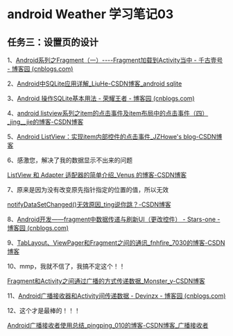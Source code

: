 # android Weather 学习笔记03

## 任务三：设置页的设计

1、[Android系列之Fragment（一）----Fragment加载到Activity当中 - 千古壹号 - 博客园 (cnblogs.com)](https://www.cnblogs.com/qianguyihao/p/3978989.html)

2、[Android中SQLite应用详解_LiuHe-CSDN博客_android sqlite](https://blog.csdn.net/liuhe688/article/details/6715983?utm_medium=distribute.pc_relevant.none-task-blog-baidujs_baidulandingword-0&spm=1001.2101.3001.4242)

3、[Android 操作SQLite基本用法 - 荣耀王者 - 博客园 (cnblogs.com)](https://www.cnblogs.com/foxy/p/7725010.html)

4、[android listview系列之item的点击事件及item布局中的点击事件（四）_jing__jie的博客-CSDN博客](https://blog.csdn.net/jing__jie/article/details/51700593)

5、[Android ListView：实现item内部控件的点击事件_JZHowe's blog-CSDN博客](https://blog.csdn.net/JZhowe/article/details/54767477?utm_medium=distribute.pc_relevant_download.none-task-blog-baidujs-1.nonecase&depth_1-utm_source=distribute.pc_relevant_download.none-task-blog-baidujs-1.nonecase)

6、感激您，解决了我的数据显示不出来的问题

[ListView 和 Adapter 适配器的简单介绍_Venus 的博客-CSDN博客](https://blog.csdn.net/qq_27061049/article/details/80472080)

7、原来是因为没有改变原先指针指定的位置的值，所以无效

[notifyDataSetChanged()无效原因_ting说你跳？-CSDN博客](https://blog.csdn.net/sted_zxz/article/details/72858174)

8、[Android开发——fragment中数据传递与刷新UI（更改控件） - Stars-one - 博客园 (cnblogs.com)](https://www.cnblogs.com/stars-one/p/8467762.html)

9、[TabLayout、ViewPager和Fragment之间的通讯_fnhfire_7030的博客-CSDN博客](https://blog.csdn.net/fnhfire_7030/article/details/76596066?utm_medium=distribute.pc_relevant_download.none-task-blog-baidujs-1.nonecase&depth_1-utm_source=distribute.pc_relevant_download.none-task-blog-baidujs-1.nonecase)

10、mmp，我就不信了，我搞不定这个！！

[Fragment和Activity之间通过广播的方式传递数据_Monster_y-CSDN博客](https://blog.csdn.net/weixin_42220256/article/details/97827127?utm_medium=distribute.pc_relevant.none-task-blog-baidujs_title-1&spm=1001.2101.3001.4242)

11、[Android广播接收器和Activity间传递数据 - Devinzx - 博客园 (cnblogs.com)](https://www.cnblogs.com/nangch/p/5353563.html)

12、这个才是最棒的！！！

[Android广播接收者使用总结_pingping_010的博客-CSDN博客_广播接收者](https://blog.csdn.net/pingping_010/article/details/80662198?ops_request_misc=%7B%22request%5Fid%22%3A%22162242278016780264023597%22%2C%22scm%22%3A%2220140713.130102334..%22%7D&request_id=162242278016780264023597&biz_id=0&utm_medium=distribute.pc_search_result.none-task-blog-2~blog~sobaiduend~default-1-80662198.nonecase&utm_term=android广播接收者&spm=1018.2226.3001.4450)